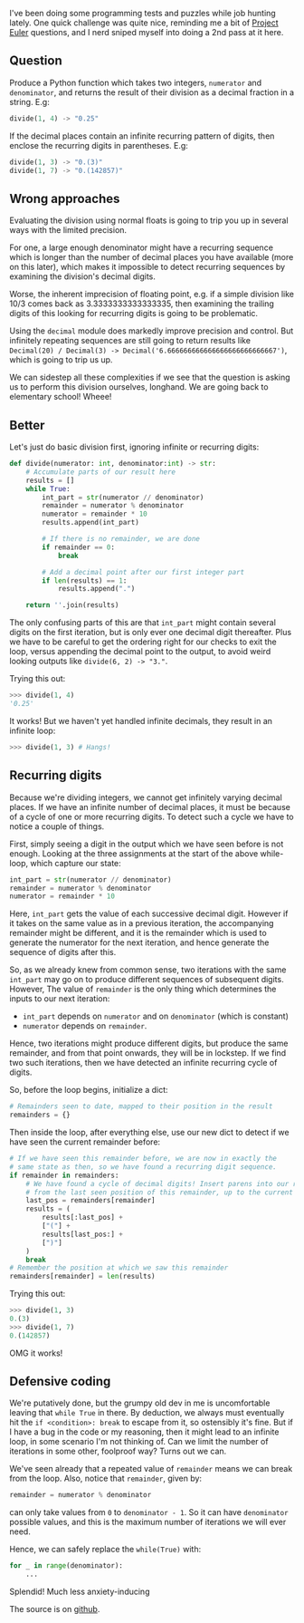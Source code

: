 <!--
.. title: Integer Division With Recurring Decimals
.. slug: integer-division-with-recurring-decimals
.. date: 2025-03-03 12:42:50 UTC-06:00
.. tags: geek,software,python,math
-->

I've been doing some programming tests and puzzles while job hunting lately. One
quick challenge was quite nice, reminding me a bit of [Project
Euler](https://projecteuler.net/) questions, and I nerd sniped myself into doing
a 2nd pass at it here.

## Question

Produce a Python function which takes two integers, `numerator` and
`denominator`, and returns the result of their division as a decimal fraction in
a string. E.g:

```python
divide(1, 4) -> "0.25"
```

If the decimal places contain an infinite recurring pattern of digits, then
enclose the recurring digits in parentheses. E.g:

```python
divide(1, 3) -> "0.(3)"
divide(1, 7) -> "0.(142857)"
```

## Wrong approaches

Evaluating the division using normal floats is going to trip you up in several
ways with the limited precision.

For one, a large enough denominator might have a recurring sequence which is
longer than the number of decimal places you have available (more on this
later), which makes it impossible to detect recurring sequences by examining the
division's decimal digits.

Worse, the inherent imprecision of floating point, e.g. if a simple division
like 10/3 comes back as 3.3333333333333335, then examining the trailing digits
of this looking for recurring digits is going to be problematic.

Using the `decimal` module does markedly improve precision and control. But
infinitely repeating sequences are still going to return results like
`Decimal(20) / Decimal(3) -> Decimal('6.666666666666666666666666667')`, which is
going to trip us up.

We can sidestep all these complexities if we see that the question is asking us
to perform this division ourselves, longhand. We are going back to elementary
school! Wheee!

## Better

Let's just do basic division first, ignoring infinite or recurring digits:

```python
def divide(numerator: int, denominator:int) -> str:
    # Accumulate parts of our result here
    results = []
    while True:
        int_part = str(numerator // denominator)
        remainder = numerator % denominator
        numerator = remainder * 10
        results.append(int_part)

        # If there is no remainder, we are done
        if remainder == 0:
            break

        # Add a decimal point after our first integer part
        if len(results) == 1:
            results.append(".")

    return ''.join(results)
```

The only confusing parts of this are that `int_part` might contain several
digits on the first iteration, but is only ever one decimal digit thereafter.
Plus we have to be careful to get the ordering right for our checks to exit
the loop, versus appending the decimal point to the output, to avoid weird
looking outputs like `divide(6, 2) -> "3."`.

Trying this out:

```python
>>> divide(1, 4)
'0.25'
```

It works! But we haven't yet handled infinite decimals, they result in an
infinite loop:

```python
>>> divide(1, 3) # Hangs!
```

## Recurring digits

Because we're dividing integers, we cannot get infinitely varying decimal
places. If we have an infinite number of decimal places, it must be because
of a cycle of one or more recurring digits. To detect such a cycle we have to
notice a couple of things.

First, simply seeing a digit in the output which we have seen before is not
enough. Looking at the three assignments at the start of the above while-loop,
which capture our state:

```python
int_part = str(numerator // denominator)
remainder = numerator % denominator
numerator = remainder * 10
```

Here, `int_part` gets the value of each successive decimal digit. However
if it takes on the same value as in a previous iteration, the accompanying
remainder might be different, and it is the remainder which is used to
generate the numerator for the next iteration, and hence generate the
sequence of digits after this.

So, as we already knew from common sense, two iterations with the same
`int_part` may go on to produce different sequences of subsequent digits.
However, The value of `remainder` is the only thing which determines the inputs
to our next iteration:

* `int_part` depends on `numerator` and on `denominator` (which is constant)
* `numerator` depends on `remainder`.

Hence, two iterations might produce different digits, but produce the same
remainder, and from that point onwards, they will be in lockstep. If we find two
such iterations, then we have detected an infinite recurring cycle of digits.

So, before the loop begins, initialize a dict:

```python
# Remainders seen to date, mapped to their position in the result
remainders = {}
```

Then inside the loop, after everything else, use our new dict to detect if we
have seen the current remainder before:

```python
# If we have seen this remainder before, we are now in exactly the
# same state as then, so we have found a recurring digit sequence.
if remainder in remainders:
    # We have found a cycle of decimal digits! Insert parens into our results,
    # from the last seen position of this remainder, up to the current digit.
    last_pos = remainders[remainder]
    results = (
        results[:last_pos] +
        ["("] +
        results[last_pos:] +
        [")"]
    )
    break
# Remember the position at which we saw this remainder
remainders[remainder] = len(results)
```

Trying this out:

```python
>>> divide(1, 3)
0.(3)
>>> divide(1, 7)
0.(142857)
```

OMG it works!

## Defensive coding

We're putatively done, but the grumpy old dev in me is uncomfortable leaving
that `while True` in there. By deduction, we always must eventually hit the `if
<condition>: break` to escape from it, so ostensibly it's fine. But if I have a
bug in the code or my reasoning, then it might lead to an infinite loop, in some
scenario I'm not thinking of. Can we limit the number of iterations in some
other, foolproof way? Turns out we can.

We've seen already that a repeated value of `remainder` means we can break
from the loop. Also, notice that `remainder`, given by:

```python
remainder = numerator % denominator
```

can only take values from `0` to `denominator - 1`. So it can have `denominator`
possible values, and this is the maximum number of iterations we will ever need.

Hence, we can safely replace the `while(True)` with:

```python
for _ in range(denominator):
    ...
```

Splendid! Much less anxiety-inducing

The source is on [github](https://github.com/tartley/division).


